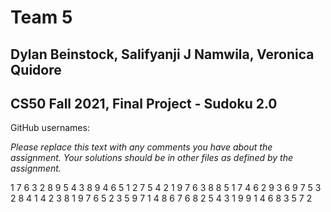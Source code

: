 # Team 5
## Dylan Beinstock, Salifyanji J Namwila, Veronica Quidore
## CS50 Fall 2021, Final Project - Sudoku 2.0

GitHub usernames:

*Please replace this text with any comments you have about the assignment.  Your solutions should be in other files as defined by the assignment.*

1 7 6 3 2 8 9 5 4 
3 8 9 4 6 5 1 2 7 
5 4 2 1 9 7 6 3 8 
8 5 1 7 4 6 2 9 3 
6 9 7 5 3 2 8 4 1 
4 2 3 8 1 9 7 6 5 
2 3 5 9 7 1 4 8 6 
7 6 8 2 5 4 3 1 9 
9 1 4 6 8 3 5 7 2 
